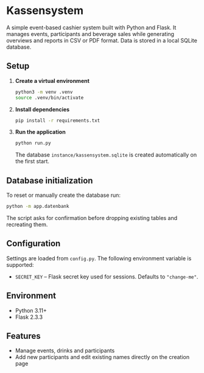 # Kassensystem

A simple event-based cashier system built with Python and Flask. It manages events, participants and beverage sales while generating overviews and reports in CSV or PDF format. Data is stored in a local SQLite database.

## Setup

1. **Create a virtual environment**
   ```bash
   python3 -m venv .venv
   source .venv/bin/activate
   ```
2. **Install dependencies**
   ```bash
   pip install -r requirements.txt
   ```
3. **Run the application**
   ```bash
   python run.py
   ```
   The database `instance/kassensystem.sqlite` is created automatically on the first start.

## Database initialization

To reset or manually create the database run:
```bash
python -m app.datenbank
```
The script asks for confirmation before dropping existing tables and recreating them.

## Configuration

Settings are loaded from `config.py`. The following environment variable is supported:

- `SECRET_KEY` – Flask secret key used for sessions. Defaults to `"change-me"`.

## Environment

- Python 3.11+
- Flask 2.3.3

## Features

- Manage events, drinks and participants
- Add new participants and edit existing names directly on the creation page
